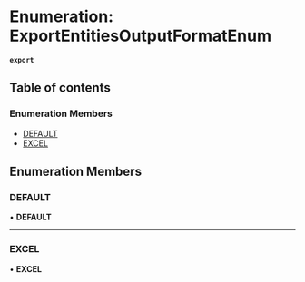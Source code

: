 # Enumeration: ExportEntitiesOutputFormatEnum

**`export`**

## Table of contents

### Enumeration Members

- [DEFAULT](ExportEntitiesOutputFormatEnum.md#default)
- [EXCEL](ExportEntitiesOutputFormatEnum.md#excel)

## Enumeration Members

### <a id="default" name="default"></a> DEFAULT

• **DEFAULT**

___

### <a id="excel" name="excel"></a> EXCEL

• **EXCEL**
